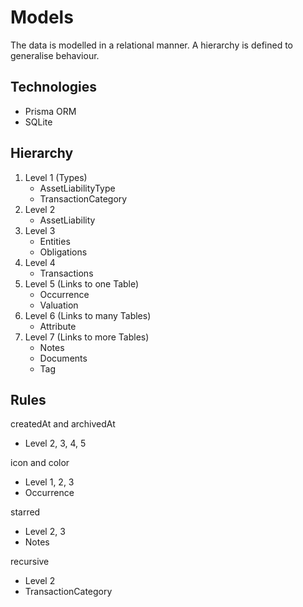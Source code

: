 # Models

The data is modelled in a relational manner. A hierarchy is defined to generalise behaviour.

## Technologies

- Prisma ORM
- SQLite

## Hierarchy

1. Level 1 (Types)
   - AssetLiabilityType
   - TransactionCategory
1. Level 2
   - AssetLiability
1. Level 3
   - Entities
   - Obligations
1. Level 4
   - Transactions
1. Level 5 (Links to one Table)
   - Occurrence
   - Valuation
1. Level 6 (Links to many Tables)
   - Attribute
1. Level 7 (Links to more Tables)
   - Notes
   - Documents
   - Tag

## Rules

createdAt and archivedAt

- Level 2, 3, 4, 5

icon and color

- Level 1, 2, 3
- Occurrence

starred

- Level 2, 3
- Notes

recursive

- Level 2
- TransactionCategory
